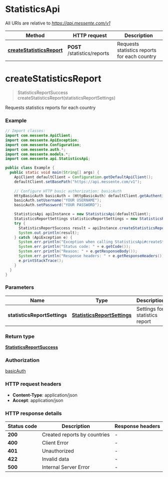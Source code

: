 # StatisticsApi

All URIs are relative to *https://api.messente.com/v1*

| Method | HTTP request | Description |
|------------- | ------------- | -------------|
| [**createStatisticsReport**](StatisticsApi.md#createStatisticsReport) | **POST** /statistics/reports | Requests statistics reports for each country |


<a name="createStatisticsReport"></a>
# **createStatisticsReport**
> StatisticsReportSuccess createStatisticsReport(statisticsReportSettings)

Requests statistics reports for each country

### Example
```java
// Import classes:
import com.messente.ApiClient;
import com.messente.ApiException;
import com.messente.Configuration;
import com.messente.auth.*;
import com.messente.models.*;
import com.messente.api.StatisticsApi;

public class Example {
  public static void main(String[] args) {
    ApiClient defaultClient = Configuration.getDefaultApiClient();
    defaultClient.setBasePath("https://api.messente.com/v1");
    
    // Configure HTTP basic authorization: basicAuth
    HttpBasicAuth basicAuth = (HttpBasicAuth) defaultClient.getAuthentication("basicAuth");
    basicAuth.setUsername("YOUR USERNAME");
    basicAuth.setPassword("YOUR PASSWORD");

    StatisticsApi apiInstance = new StatisticsApi(defaultClient);
    StatisticsReportSettings statisticsReportSettings = new StatisticsReportSettings(); // StatisticsReportSettings | Settings for statistics report
    try {
      StatisticsReportSuccess result = apiInstance.createStatisticsReport(statisticsReportSettings);
      System.out.println(result);
    } catch (ApiException e) {
      System.err.println("Exception when calling StatisticsApi#createStatisticsReport");
      System.err.println("Status code: " + e.getCode());
      System.err.println("Reason: " + e.getResponseBody());
      System.err.println("Response headers: " + e.getResponseHeaders());
      e.printStackTrace();
    }
  }
}
```

### Parameters

| Name | Type | Description  | Notes |
|------------- | ------------- | ------------- | -------------|
| **statisticsReportSettings** | [**StatisticsReportSettings**](StatisticsReportSettings.md)| Settings for statistics report | |

### Return type

[**StatisticsReportSuccess**](StatisticsReportSuccess.md)

### Authorization

[basicAuth](../README.md#basicAuth)

### HTTP request headers

 - **Content-Type**: application/json
 - **Accept**: application/json

### HTTP response details
| Status code | Description | Response headers |
|-------------|-------------|------------------|
| **200** | Created reports by countries |  -  |
| **400** | Client Error |  -  |
| **401** | Unauthorized |  -  |
| **422** | Invalid data |  -  |
| **500** | Internal Server Error |  -  |

